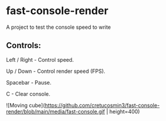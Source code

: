 # fast-console-render
A project to test the console speed to write

## Controls:
Left / Right - Control speed.

Up / Down - Control render speed (FPS).

Spacebar - Pause.

C - Clear console.

![Moving cube](https://github.com/cretucosmin3/fast-console-render/blob/main/media/fast-console.gif  | height=400)